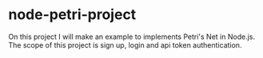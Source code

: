 # node-petri-project
On this project I will make an example to implements Petri's Net in Node.js. The scope of this project is sign up, login and api token authentication.
